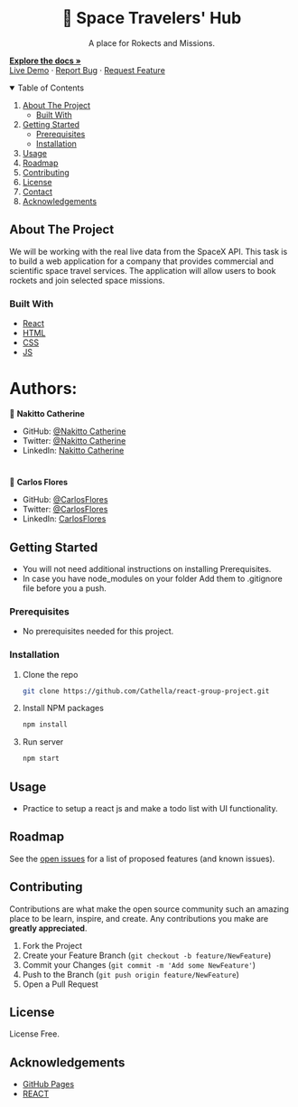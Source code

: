 <br />
<p align="center">

  <h1 align="center">🚀 Space Travelers' Hub</h1>

   <p align="center">
    A place for Rokects and Missions.
   </p>
   <a href="#"><strong>Explore the docs »</strong></a>
   <br />
   <a href="#">Live Demo</a>
   ·
   <a href="https://github.com/Cathella/react-group-project/issues">Report Bug</a>
   ·
   <a href="https://github.com/Cathella/react-group-project/issues">Request Feature</a>
</p>

<details open="open">
  <summary>Table of Contents</summary>
  <ol>
    <li>
      <a href="#about-the-project">About The Project</a>
      <ul>
        <li><a href="#built-with">Built With</a></li>
      </ul>
    </li>
    <li>
      <a href="#getting-started">Getting Started</a>
      <ul>
        <li><a href="#prerequisites">Prerequisites</a></li>
        <li><a href="#installation">Installation</a></li>
      </ul>
    </li>
    <li><a href="#usage">Usage</a></li>
    <li><a href="#roadmap">Roadmap</a></li>
    <li><a href="#contributing">Contributing</a></li>
    <li><a href="#license">License</a></li>
    <li><a href="#contact">Contact</a></li>
    <li><a href="#acknowledgements">Acknowledgements</a></li>
  </ol>
</details>

## About The Project

We will be working with the real live data from the SpaceX API. This task is to build a web application for a company that provides commercial and scientific space travel services. The application will allow users to book rockets and join selected space missions.

### Built With

- [React](https://es.reactjs.org/)
- [HTML](https://www.w3schools.com/html/)
- [CSS](https://www.w3schools.com/css/)
- [JS](https://www.javascript.com/)

# Authors:

👤 **Nakitto Catherine**

- GitHub: [@Nakitto Catherine](https://github.com/Cathella )
- Twitter: [@Nakitto Catherine](https://twitter.com/cathella9 )
- LinkedIn: [Nakitto Catherine](https://www.linkedin.com/in/nakitto-catherine2020/ )

#

👤 **Carlos Flores**

- GitHub: [@CarlosFlores](https://github.com/carlos-ssh )
- Twitter: [@CarlosFlores](https://twitter.com/aom.robles )
- LinkedIn: [CarlosFlores](https://www.linkedin.com/in/carlos-ssh/ )




## Getting Started

- You will not need additional instructions on installing Prerequisites.
- In case you have node_modules on your folder Add them to .gitignore file before you a push.

### Prerequisites

- No prerequisites needed for this project.

### Installation

1. Clone the repo
   ```sh
   git clone https://github.com/Cathella/react-group-project.git
   ```
2. Install NPM packages
   ```sh
   npm install
   ```
3. Run server
   ```sh
   npm start
   ```

## Usage

- Practice to setup a react js and make a todo list with UI functionality.

## Roadmap

See the [open issues](https://github.com/Cathella/react-group-project/issues) for a list of proposed features (and known issues).

## Contributing

Contributions are what make the open source community such an amazing place to be learn, inspire, and create. Any contributions you make are **greatly appreciated**.

1. Fork the Project
2. Create your Feature Branch (`git checkout -b feature/NewFeature`)
3. Commit your Changes (`git commit -m 'Add some NewFeature'`)
4. Push to the Branch (`git push origin feature/NewFeature`)
5. Open a Pull Request

## License

License Free.

## Acknowledgements

- [GitHub Pages](https://pages.github.com)
- [REACT](https://react.org/)
